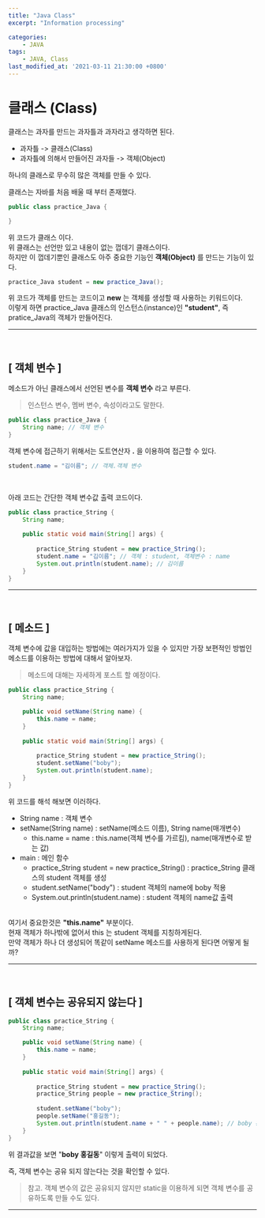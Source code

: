 ```yaml
---
title: "Java Class"
excerpt: "Information processing"

categories:
    - JAVA
tags:
    - JAVA, Class
last_modified_at: '2021-03-11 21:30:00 +0800'
---
```


# 클래스 (Class)

클래스는 과자를 만드는 과자틀과 과자라고 생각하면 된다.
* 과자틀 -> 클래스(Class)
* 과자틀에 의해서 만들어진 과자들 -> 객체(Object)<br>

하나의 클래스로 무수히 많은 객체를 만들 수 있다.

클래스는 자바를 처음 배울 때 부터 존재했다.

``` java
public class practice_Java {

}
```

위 코드가 클래스 이다.<br>
위 클래스는 선언만 있고 내용이 없는 껍데기 클래스이다.<br>
하지만 이 껍데기뿐인 클래스도 아주 중요한 기능인 **객체(Object)** 를 만드는 기능이 있다.<br>

``` java
practice_Java student = new practice_Java();
```

위 코드가 객체를 만드는 코드이고 **new** 는 객체를 생성할 때 사용하는 키워드이다.<br>
이렇게 하면 practice_Java 클래스의 인스턴스(instance)인 **"student"**, 즉 pratice_Java의 객체가 만들어진다.<br>

---
<br>

## [ 객체 변수 ]

메소드가 아닌 클래스에서 선언된 변수를 **객체 변수** 라고 부른다.
> 인스턴스 변수, 멤버 변수, 속성이라고도 말한다.

``` java
public class practice_Java {
	String name; // 객체 변수
}
```

객체 변수에 접근하기 위해서는 도트연산자 **.** 을 이용하여 접근할 수 있다.

``` java
student.name = "김이름"; // 객체.객체 변수
```

<br>

아래 코드는 간단한 객체 변수값 출력 코드이다.

``` java
public class practice_String {
	String name;
	
	public static void main(String[] args) {
		
		practice_String student = new practice_String();
		student.name = "김이름"; // 객체 : student, 객체변수 : name
		System.out.println(student.name); // 김이름
	}
}
```

---
<br>

## [ 메소드 ]

객체 변수에 값을 대입하는 방법에는 여러가지가 있을 수 있지만 가장 보편적인 방법인 메소드를 이용하는 방법에 대해서 알아보자.

> 메소드에 대해는 자세하게 포스트 할 예정이다.

``` java
public class practice_String {
	String name;

	public void setName(String name) {
		this.name = name;
	}
	
	public static void main(String[] args) {
		
		practice_String student = new practice_String();
		student.setName("boby");
		System.out.println(student.name);
	}
}
```

위 코드를 해석 해보면 이러하다.<br>
* String name : 객체 변수
* setName(String name) : setName(메소드 이름), String name(매개변수)
  * this.name = name : this.name(객체 변수를 가르킴), name(매개변수로 받는 값)
* main : 메인 함수
  * practice_String student = new practice_String() : practice_String 클래스의 student 객체를 생성
  * student.setName("body") : student 객체의 name에 boby 적용
  * System.out.println(student.name) : student 객체의 name값 출력
<br><br>

여기서 중요한것은 **"this.name"** 부분이다.<br>
현재 객체가 하나밖에 없어서 this 는 student 객체를 지칭하게된다.<br>
만약 객체가 하나 더 생성되어 똑같이 setName 메소드를 사용하게 된다면 어떻게 될까?<br>

---
<br>

## [ 객체 변수는 공유되지 않는다 ]

``` java
public class practice_String {
	String name;

	public void setName(String name) {
		this.name = name;
	}
	
	public static void main(String[] args) {
		
		practice_String student = new practice_String();
		practice_String people = new practice_String();
		
		student.setName("boby");
		people.setName("홍길동");
		System.out.println(student.name + " " + people.name); // boby 홍길동
	}
}
```

위 결과값을 보면 "**boby 홍길동**" 이렇게 출력이 되었다.<br>

즉, 객체 변수는 공유 되지 않는다는 것을 확인할 수 있다.

> 참고. 객체 변수의 값은 공유되지 않지만 static을 이용하게 되면 객체 변수를 공유하도록 만들 수도 있다.
---